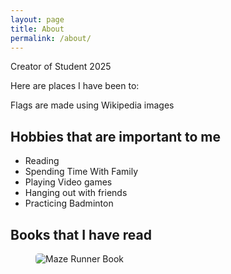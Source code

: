 ```yaml
---
layout: page
title: About
permalink: /about/
---
```


Creator of Student 2025

Here are places I have been to:

<comment>
Flags are made using Wikipedia images
</comment>

<style>
    /* Style looks pretty compact, trace grid-container and grid-item in the code */
    .grid-container {
        display: grid;
        grid-template-columns: repeat(auto-fill, minmax(150px, 1fr)); /* Dynamic columns */
        gap: 10px;
    }
    .grid-item {
        text-align: center;
        font-size: 15px;
    }
    .grid-item img {
        width: 100%;
        height: 100px; /* Fixed height for uniformity */
        object-fit: contain; /* Ensure the image fits within the fixed height */
    }
    .grid-item p {
        margin: 5px 0; /* Add some margin for spacing */
    }
    
    .image-gallery {
        display: flex;
        flex-wrap: nowrap;
        overflow-x: auto;
        gap: 10px;
        }

    .image-gallery img {
        max-height: 150px;
        object-fit: cover;
        border-radius: 5px;
    }
</style>

<!-- This grid_container class is for the CSS styling, the id is for JavaScript connection -->
<div class="grid-container" id="grid_container">
    <!-- content will be added here by JavaScript -->
</div>

<script>
    // 1. Make a connection to the HTML container defined in the HTML div
    var container = document.getElementById("grid_container"); // This container connects to the HTML div

    // 2. Define a JavaScript object for our http source and our data rows for the Living in the World grid
    var http_source = "https://upload.wikimedia.org/wikipedia/commons/";
    
var living_in_the_world = [
    {"flag": "4/41/Flag_of_India.svg", "description": "India - Where my parents are from. I enjoyed exploring the different foods they offered in addition to culture. Also met most of my relatives there."},
    {"flag": "f/f3/Flag_of_Switzerland.svg", "description": "Switzerland - I liked the view of the area. The mountainous peakes and medival look made the place lively. "},
    {"flag": "e/ef/Flag_of_Hawaii.svg", "description": "Hawaii - My favorite vacation place, I loved the different hikes and view of the mountains, and my favorite island has to be Mowi."},
    {"flag": "1/1a/Flag_of_New_York.svg", "description": "New York - Enjoyed the views from the Empire State Building and the Statue of Liberty. The food there was incredible such as the pizza and pasta"},
    {"flag": "0/01/Flag_of_California.svg", "description": "California - Ive lived here my entire life, there isn't much to say about it."}
];
 
    
    // 3a. Consider how to update style count for size of container
    // The grid-template-columns has been defined as dynamic with auto-fill and minmax

    // 3b. Build grid items inside of our container for each row of data
    for (const location of living_in_the_world) {
        // Create a "div" with "class grid-item" for each row
        var gridItem = document.createElement("div");
        gridItem.className = "grid-item";  // This class name connects the gridItem to the CSS style elements
        // Add "img" HTML tag for the flag
        var img = document.createElement("img");
        img.src = http_source + location.flag; // concatenate the source and flag
        img.alt = location.flag + " Flag"; // add alt text for accessibility

        // Add "p" HTML tag for the description
        var description = document.createElement("p");
        description.textContent = location.description; // extract the description

        // Add "p" HTML tag for the greeting
        var greeting = document.createElement("p");
        greeting.textContent = location.greeting;  // extract the greeting

        // Append img and p HTML tags to the grid item DIV
        gridItem.appendChild(img);
        gridItem.appendChild(description);
        gridItem.appendChild(greeting);

        // Append the grid item DIV to the container DIV
        container.appendChild(gridItem);
    }
</script>

## Hobbies that are important to me
- Reading
- Spending Time With Family
- Playing Video games
- Hanging out with friends
- Practicing Badminton 

## Books that I have read

<div class="image-gallery">
  <img src="{{site.baseurl}}" alt="">
  <img src="{{site.baseurl}}" alt="">
  <img src="{{site.baseurl}}" alt="">
  <img src="{{site.baseurl}}" alt="">
  <img src="{{site.baseurl}}/images/about/mazerunner.jpg" alt="Maze Runner Book">
</div> 

<div id="utterances-comments"></div>
<script async src="https://utteranc.es/client.js"
repo="PratheepNatarajan/pratheep_blog"
issue-term="title"
theme="github-light"
crossorigin="anonymous">

</script>